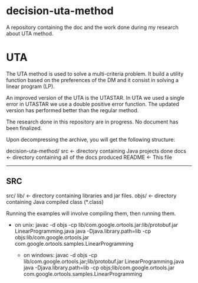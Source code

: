 # decision-uta-method
A repository containing the doc and the work done during my research about UTA method.

# UTA
The UTA method is used to solve a multi-criteria problem. It build a utility function based on the preferences of the DM and it consist in solving a linear program (LP).

An improved version of the UTA is the UTASTAR. In UTA we used a single error in UTASTAR we use a double positive error function. The updated version has performed better than the regular method. 

The research done in this repository are in progress. No document has been finalized.

Upon decompressing the archive, you will get the following structure:

decision-uta-method/
  src              <- directory containing Java projects done
  docs             <- directory containing all of the docs produced
  README           <- This file
  
----------------------
SRC
----------------------
src/
  lib/             <- directory containing libraries and jar files.
  objs/            <- directory containing Java compiled class (*.class)

Running the examples will involve compiling them, then running them.

- on unix:
javac -d objs -cp lib/com.google.ortools.jar:lib/protobuf.jar LinearProgramming.java
java -Djava.library.path=lib -cp objs:lib/com.google.ortools.jar com.google.ortools.samples.LinearProgramming

  - on windows:
javac -d objs -cp lib/com.google.ortools.jar;lib/protobuf.jar LinearProgramming.java
java -Djava.library.path=lib -cp objs;lib/com.google.ortools.jar com.google.ortools.samples.LinearProgramming
